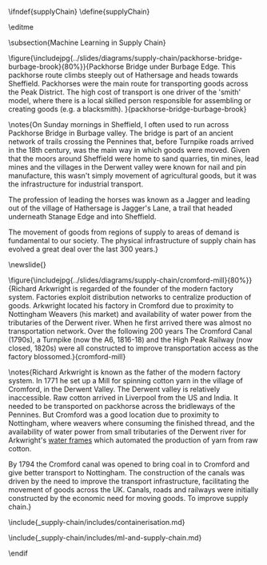 \ifndef{supplyChain}
\define{supplyChain}

\editme

\subsection{Machine Learning in Supply Chain}

\figure{\includejpg{../slides/diagrams/supply-chain/packhorse-bridge-burbage-brook}{80%}}{Packhorse Bridge under Burbage Edge. This packhorse route climbs steeply out of Hathersage and heads towards Sheffield. Packhorses were the main route for transporting goods across the Peak District. The high cost of transport is one driver of the 'smith' model, where there is a local skilled person responsible for assembling or creating goods (e.g. a blacksmith). }{packhorse-bridge-burbage-brook}

\notes{On Sunday mornings in Sheffield, I often used to run across Packhorse Bridge in Burbage valley. The bridge is part of an ancient network of trails crossing the Pennines that, before Turnpike roads arrived in the 18th century, was the main way in which goods were moved. Given that the moors around Sheffield were home to sand quarries, tin mines, lead mines and the villages in the Derwent valley were known for nail and pin manufacture, this wasn't simply movement of agricultural goods, but it was the infrastructure for industrial transport.

The profession of leading the horses was known as a Jagger and leading out of the village of Hathersage is Jagger's Lane, a trail that headed underneath Stanage Edge and into Sheffield. 

The movement of goods from regions of supply to areas of demand is fundamental to our society. The physical infrastructure of supply chain has evolved a great deal over the last 300 years.}

\newslide{}

\figure{\includejpg{../slides/diagrams/supply-chain/cromford-mill}{80%}}{Richard Arkwright is regarded of the founder of the modern factory system. Factories exploit distribution networks to centralize production of goods. Arkwright located his factory in Cromford due to proximity to Nottingham Weavers (his market) and availability of water power from the tributaries of the Derwent river. When he first arrived there was almost no transportation network. Over the following 200 years The Cromford Canal (1790s), a Turnpike (now the A6, 1816-18) and the High Peak Railway (now closed, 1820s) were all constructed to improve transportation access as the factory blossomed.}{cromford-mill}

\notes{Richard Arkwright is known as the father of the modern factory system. In 1771 he set up a  Mill for spinning cotton yarn in the village of Cromford, in the Derwent Valley. The Derwent valley is relatively inaccessible. Raw cotton arrived in Liverpool from the US and India. It needed to be transported on packhorse across the bridleways of the Pennines. But Cromford was a good location due to proximity to Nottingham, where weavers where consuming the finished thread, and  the availability of water power from small tributaries of the Derwent river for Arkwright's [water frames](https://en.wikipedia.org/wiki/Spinning_jenny) which automated the production of yarn from raw cotton.

By 1794 the Cromford canal was opened to bring coal in to Cromford and give better transport to Nottingham. The construction of the canals was driven by the need to improve the transport infrastructure, facilitating the movement of goods across the UK. Canals, roads and railways were initially constructed by the economic need for moving goods. To improve supply chain.}

\include{_supply-chain/includes/containerisation.md}

\include{_supply-chain/includes/ml-and-supply-chain.md}


\endif
